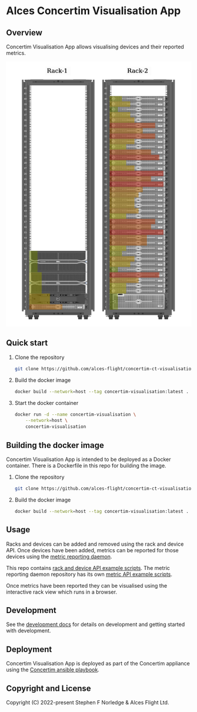 # Alces Concertim Visualisation App

## Overview

Concertim Visualisation App allows visualising devices and their reported metrics.

![racks with metrics](images/racks-with-metrics.png)


## Quick start

1. Clone the repository
    ```bash
    git clone https://github.com/alces-flight/concertim-ct-visualisation-app.git
    ```
2. Build the docker image
    ```bash
    docker build --network=host --tag concertim-visualisation:latest .
    ```
3. Start the docker container
    ```bash
	docker run -d --name concertim-visualisation \
		--network=host \
		concertim-visualisation
    ```

## Building the docker image

Concertim Visualisation App is intended to be deployed as a Docker container.
There is a Dockerfile in this repo for building the image.

1. Clone the repository
    ```bash
    git clone https://github.com/alces-flight/concertim-ct-visualisation-app.git
    ```
2. Build the docker image
    ```bash
    docker build --network=host --tag concertim-visualisation:latest .
    ```

## Usage

Racks and devices can be added and removed using the rack and device API.  Once
devices have been added, metrics can be reported for those devices using the
[metric reporting
daemon](https://github.com/alces-flight/concertim-metric-reporting-daemon).

This repo contains [rack and device API example scripts](docs/api/examples).
The metric reporting daemon repository has its own [metric API example
scripts](https://github.com/alces-flight/concertim-metric-reporting-daemon/tree/main/docs/examples).

Once metrics have been reported they can be visualised using the interactive
rack view which runs in a browser.

## Development

See the [development docs](docs/DEVELOPMENT.md) for details on development and
getting started with development.

## Deployment

Concertim Visualisation App is deployed as part of the Concertim appliance
using the [Concertim ansible
playbook](https://github.com/alces-flight/concertim-ansible-playbook).

## Copyright and License

Copyright (C) 2022-present Stephen F Norledge & Alces Flight Ltd.
